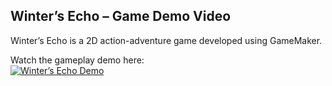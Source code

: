 ## Winter’s Echo – Game Demo Video
Winter’s Echo is a 2D action-adventure game developed using GameMaker.

Watch the gameplay demo here:  
[![Winter’s Echo Demo](https://img.youtube.com/vi/5tZ1tzOkDok/0.jpg)](https://youtu.be/5tZ1tzOkDok)
